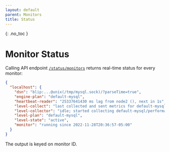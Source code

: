 ```yaml
---
layout: default
parent: Monitors
title: Status
---
```


{: .no_toc }
# Monitor Status

Calling API endpoint [`/status/monitors`](../api/status#get-statusmonitors) returns real-time status for every monitor:

```json
{
  "localhost": {
    "dsn": "blip:...@unix(/tmp/mysql.sock)/?parseTime=true",
    "engine-plan": "default-mysql",
    "heartbeat-reader": "25337641430 ms lag from node2 (), next in 1s",
    "level-collect": "last collected and sent metrics for default-mysql/performance at 2022-11-28T20:37:03-05:00 in 2.249204ms",
    "level-collector": "idle; started collecting default-mysql/performance at 2022-11-28T20:37:03-05:00",
    "level-plan": "default-mysql",
    "level-state": "active",
    "monitor": "running since 2022-11-28T20:36:57-05:00"
  }
}
```

The output is keyed on monitor ID.
